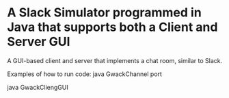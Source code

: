 # A Slack Simulator programmed in Java that supports both a Client and Server GUI

A GUI-based client and server that implements a chat room, similar to Slack.

Examples of how to run code:
java GwackChannel port

java GwackCliengGUI
